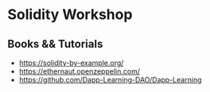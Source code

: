 # Solidity Workshop

## Books && Tutorials

* <https://solidity-by-example.org/>
* <https://ethernaut.openzeppelin.com/>
* <https://github.com/Dapp-Learning-DAO/Dapp-Learning>
